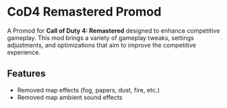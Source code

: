 # CoD4 Remastered Promod

A Promod for **Call of Duty 4: Remastered** designed to enhance competitive gameplay. This mod brings a variety of gameplay tweaks, settings adjustments, and optimizations that aim to improve the competitive experience.

## Features

- Removed map effects (fog, papers, dust, fire, etc.) 
- Removed map ambient sound effects 